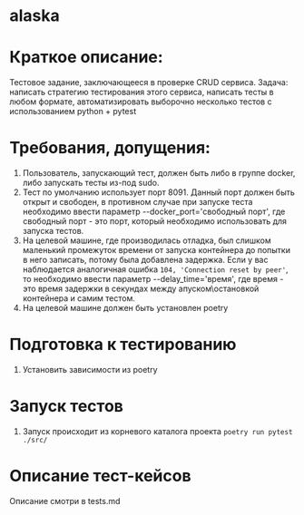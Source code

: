 # alaska

# Краткое описание:
Тестовое задание, заключающееся в проверке CRUD сервиса.
Задача: написать стратегию тестирования этого сервиса, написать тесты в любом формате, автоматизировать выборочно несколько тестов с использованием python + pytest

# Требования, допущения:
1. Пользователь, запускающий тест, должен быть либо в группе docker, либо запускать тесты из-под sudo.
2. Тест по умолчанию использует порт 8091. Данный порт должен быть открыт и свободен, в противном случае при запуске теста необходимо ввести параметр --docker_port='свободный порт', где свободный порт - это порт, который необходимо использовать для запуска тестов.
3. На целевой машине, где производилась отладка, был слишком маленький промежуток времени от запуска контейнера до попытки в него записать, потому была добавлена задержка. 
    Если у вас наблюдается аналогичная ошибка ```104, 'Connection reset by peer'```, то необходимо ввести параметр --delay_time='время', где время - это время задержки в секундах между апуском\остановкой контейнера и самим тестом.
4. На целевой машине должен быть установлен poetry

# Подготовка к тестированию
1. Установить зависимости из poetry

# Запуск тестов
1. Запуск происходит из корневого каталога проекта
```poetry run pytest ./src/```

# Описание тест-кейсов
Описание смотри в tests.md
